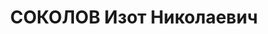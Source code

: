 ---
title: СОКОЛОВ Изот Николаевич
description: 'Род. в 1892, русский, обр.: грамотный, зиновьевец. Проживал: Россия,
  Красноярский кр., Курагинский р-н, Ольховка, Минусазолото.

  Арестован 17.09.1936. Обв. по ст. 58-7, 19-58-8, 58-10, 11. Приговор: выездная сессия
  ВК ВС СССР, 19.04.1937 – ВМН'
---
